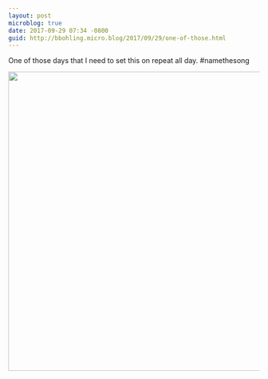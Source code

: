 ```yaml
---
layout: post
microblog: true
date: 2017-09-29 07:34 -0800
guid: http://bbohling.micro.blog/2017/09/29/one-of-those.html
---
```

One of those days that I need to set this on repeat all day. #namethesong 

<img src="http://micro.brandonbohling.com/uploads/2017/8845c60d65.jpg" width="599" height="600" />
